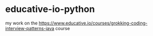 # educative-io-python
my work on the https://www.educative.io/courses/grokking-coding-interview-patterns-java course

